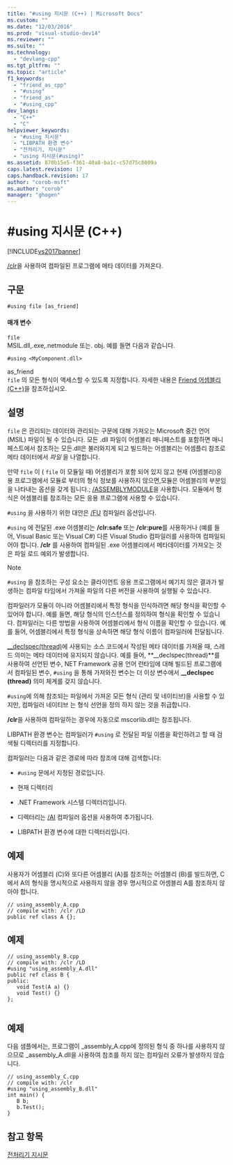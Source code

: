 ```yaml
---
title: "#using 지시문 (C++) | Microsoft Docs"
ms.custom: ""
ms.date: "12/03/2016"
ms.prod: "visual-studio-dev14"
ms.reviewer: ""
ms.suite: ""
ms.technology: 
  - "devlang-cpp"
ms.tgt_pltfrm: ""
ms.topic: "article"
f1_keywords: 
  - "friend_as_cpp"
  - "#using"
  - "friend_as"
  - "#using_cpp"
dev_langs: 
  - "C++"
  - "C"
helpviewer_keywords: 
  - "#using 지시문"
  - "LIBPATH 환경 변수"
  - "전처리기, 지시문"
  - "using 지시문(#using)"
ms.assetid: 870b15e5-f361-40a8-ba1c-c57d75c8809a
caps.latest.revision: 17
caps.handback.revision: 17
author: "corob-msft"
ms.author: "corob"
manager: "ghogen"
---
```

# #using 지시문 (C++)
[!INCLUDE[vs2017banner](../assembler/inline/includes/vs2017banner.md)]

[\/clr](../build/reference/clr-common-language-runtime-compilation.md)을 사용하여 컴파일된 프로그램에 메타 데이터를 가져온다.  
  
## 구문  
  
```  
#using file [as_friend]  
```  
  
#### 매개 변수  
 `file`  
 MSIL.dll,.exe,.netmodule 또는. obj.  예를 들면 다음과 같습니다.  
  
 `#using <MyComponent.dll>`  
  
 as\_friend  
 `file` 의 모든 형식이 액세스할 수 있도록 지정합니다.  자세한 내용은 [Friend 어셈블리\(C\+\+\)](../dotnet/friend-assemblies-cpp.md)을 참조하십시오.  
  
## 설명  
 `file` 은 관리되는 데이터와 관리되는 구문에 대해 가져오는 Microsoft 중간 언어 \(MSIL\) 파일이 될 수 있습니다.  모든 .dll 파일이 어셈블리 매니페스트를 포함하면 매니페스트에서 참조하는 모든.dll은 불러와지게 되고 빌드하는 어셈블리는 어셈플리 참조로 메타 데이터에서 *파일* 을 나열합니다.  
  
 만약 `file` 이 \( `file` 이 모듈일 때\) 어셈블리가 포함 되어 있지 않고 현재 \(어셈블리\)응용 프로그램에서 모듈로 부터의 형식 정보를 사용하지 않으면,모듈은 어셈블리의 부분임을 나타내는 옵션을 갖게 됩니다.; [\/ASSEMBLYMODULE](../build/reference/assemblymodule-add-a-msil-module-to-the-assembly.md)을 사용합니다.  모듈에서 형식은 어셈블리를 참조하는 모든 응용 프로그램에 사용할 수 있습니다.  
  
 `#using` 을 사용하기 위한 대안은 [\/FU](../build/reference/fu-name-forced-hash-using-file.md) 컴파일러 옵션입니다.  
  
 `#using` 에 전달된 .exe 어셈블리는 **\/clr:safe** 또는 **\/clr:pure**를 사용하거나 \(예를 들어, Visual Basic 또는 Visual C\#\) 다른 Visual Studio 컴파일러를 사용하여 컴파일되어야 합니다.  **\/clr** 를 사용하여 컴파일된 .exe 어셈블리에서 메타데이터를 가져오는 것은 파일 로드 예외가 발생합니다.  
  
> [!NOTE]
>  `#using` 을 참조하는 구성 요소는 클라이언트 응용 프로그램에서 예기치 않은 결과가 발생하는 컴파일 타임에서 가져올 파일의 다른 버전을 사용하여 실행될 수 있습니다.  
  
 컴파일러가 모듈이 아니라 어셈블리에서 특정 형식을 인식하려면 해당 형식을 확인할 수 있어야 합니다. 예를 들면, 해당 형식의 인스턴스를 정의하여 형식을 확인할 수 있습니다.  컴파일러는 다른 방법을 사용하여 어셈블리에서 형식 이름을 확인할 수 있습니다. 예를 들어, 어셈블리에서 특정 형식을 상속하면 해당 형식 이름이 컴파일러에 전달됩니다.  
  
 [\_\_declspec\(thread\)](../cpp/thread.md)에 사용되는 소스 코드에서 작성된 메타 데이터를 가져올 때, 스레드 의미는 메타 데이터에 유지되지 않습니다.  예를 들어, **\_\_declspec\(thread\)**를 사용하여 선언된 변수, NET Framework 공용 언어 런타임에 대해 빌드된 프로그램에서 컴파일된 변수, `#using` 을 통해 가져와진 변수는 더 이상 변수에서 **\_\_declspec \(thread\)** 의미 체계를 갖지 않습니다.  
  
 `#using`에 의해 참조되는 파일에서 가져온 모든 형식 \(관리 및 네이티브\)을 사용할 수 있지만, 컴파일러 네이티브 는 형식 선언을 정의 하지 않는 것을 취급합니다.  
  
 **\/clr**을 사용하여 컴파일하는 경우에 자동으로 mscorlib.dll는 참조됩니다.  
  
 LIBPATH 환경 변수는 컴파일러가 `#using` 로 전달된 파일 이름을 확인하려고 할 때 검색될 디렉터리를 지정합니다.  
  
 컴파일러는 다음과 같은 경로에 따라 참조에 대해 검색합니다:  
  
-   `#using` 문에서 지정된 경로입니다.  
  
-   현재 디렉터리  
  
-   .NET Framework 시스템 디렉터리입니다.  
  
-   디렉터리는 [\/AI](../build/reference/ai-specify-metadata-directories.md) 컴파일러 옵션을 사용하여 추가됩니다.  
  
-   LIBPATH 환경 변수에 대한 디렉터리입니다.  
  
## 예제  
 사용자가 어셈블리 \(C\)와 또다른 어셈블리 \(A\)를 참조하는 어셈블리 \(B\)를 빌드하면, C에서 A의 형식을 명시적으로 사용하지 않을 경우 명시적으로 어셈블리 A를 참조하지 않아야 합니다.  
  
```  
// using_assembly_A.cpp  
// compile with: /clr /LD  
public ref class A {};  
```  
  
## 예제  
  
```  
// using_assembly_B.cpp  
// compile with: /clr /LD  
#using "using_assembly_A.dll"  
public ref class B {  
public:  
   void Test(A a) {}  
   void Test() {}  
};  
  
```  
  
## 예제  
 다음 샘플에서는, 프로그램이 \_assembly\_A.cpp에 정의된 형식 중 하나를 사용하지 않으므로 \_assembly\_A.dll을 사용하여 참조를 하지 않는 컴파일러 오류가 발생하지 않습니다.  
  
```  
// using_assembly_C.cpp  
// compile with: /clr  
#using "using_assembly_B.dll"  
int main() {  
   B b;  
   b.Test();  
}  
```  
  
## 참고 항목  
 [전처리기 지시문](../preprocessor/preprocessor-directives.md)